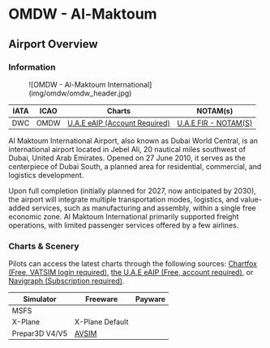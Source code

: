 # OMDW - Al-Maktoum
## Airport Overview
### Information

<figure markdown>
![OMDW - Al-Maktoum International](img/omdw/omdw_header.jpg)
</figure>

| IATA | ICAO | Charts | NOTAM(s) |
|:----:|:----:|:------:|:----------:|
| DWC  | OMDW | [U.A.E eAIP (Account Required)](https://www.gcaa.gov.ae/en/ais/Pages/default.aspx)    | [U.A.E FIR - NOTAM(S) ](https://www.gcaa.gov.ae/en/ais/notice-to-airmen-notam)      |

Al Maktoum International Airport, also known as Dubai World Central, is an international airport located in Jebel Ali, 20 nautical miles southwest of Dubai, United Arab Emirates. Opened on 27 June 2010, it serves as the centerpiece of Dubai South, a planned area for residential, commercial, and logistics development.

Upon full completion (initially planned for 2027, now anticipated by 2030), the airport will integrate multiple transportation modes, logistics, and value-added services, such as manufacturing and assembly, within a single free economic zone. Al Maktoum International primarily supported freight operations, with limited passenger services offered by a few airlines.

### Charts & Scenery
Pilots can access the latest charts through the following sources: [Chartfox (Free, VATSIM login required)](https://chartfox.org/), [the U.A.E eAIP (Free, account required)](https://www.gcaa.gov.ae/en/ais/Pages/default.aspx), or [Navigraph (Subscription required)](https://navigraph.com/).

| Simulator      | Freeware                                                                                                           | Payware                            |
|----------------|--------------------------------------------------------------------------------------------------------------------|------------------------------------|
| MSFS           |                                                                                                                    |                                    |
| X-Plane        | X-Plane Default                                                                                                    |                                    |
| Prepar3D V4/V5 | [AVSIM](https://library.avsim.net/search.php?CatID=root&SearchTerm=omdw*.zip&Sort=Added&ScanMode=0&Go=Change+View) |                                    |